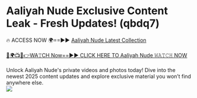 # Aaliyah Nude Exclusive Content Leak - Fresh Updates! (qbdq7)

🔥 ACCESS NOW 🌍==►► <a href="https://tinyurl.com/yc657z5k" rel="nofollow">Aaliyah Nude Latest Collection</a>
<br><br>
[🔴🌍📺📱👉WA𝚃CH Now==►► CLICK HERE TO Aaliyah Nude 𝚆𝙰𝚃𝙲𝙷 NOW](https://tinyurl.com/yc657z5k)
<br><br>
Unlock Aaliyah Nude's private videos and photos today! Dive into the newest 2025 content updates and explore exclusive material you won’t find anywhere else.
<br>
<a href="https://tinyurl.com/yc657z5k" rel="nofollow" data-target="animated-image.originalLink"><img src="https://camo.githubusercontent.com/8a4f000d20f83aca3bf7ec5f350d767afa0574a8a352519fd8cfa583a6f93a33/68747470733a2f2f692e696d6775722e636f6d2f644a486b345a712e676966" data-canonical-src="https://i.imgur.com/dJHk4Zq.gif" style="max-width: 100%; display: inline-block;" data-target="animated-image.originalImage"></a>
<br>
